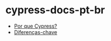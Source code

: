 # cypress-docs-pt-br

* [Por que Cypress?](./why-cypress.md)
* [Diferenças-chave](./key-differences.md)

